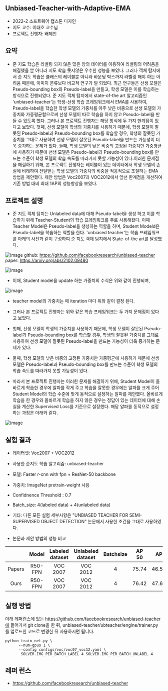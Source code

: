 ## Unbiased-Teacher-with-Adaptive-EMA

- 2022-2 소프트웨어 캡스톤 디자인
- 지도 교수: 이대호 교수님
- 프로젝트 진행자: 배제언

## 요약

 - 준 지도 학습은 라벨링 되지 않은 많은 양의 데이터를 이용하여 라벨링의 어려움을 해결했을 뿐 아니라 지도 학습 못지않은 우수한 성능을 보였다. 그러나 객체 탐지에서 준 지도 학습은 클래스의 레이블뿐 아니라 바운딩 박스까지 라벨링 해야 하는 어려움 때문에, 이미지 분류보다 비교적 연구가 덜 되었다. 최근 연구들은 선생 모델은 Pseudo-bounding box와 Pseudo-label을 만들고, 학생 모델은 이를 학습하는 방식으로 진행되었다. 준 지도 객체 탐지에서 state-of-the art 알고리즘인 'unbiased-teacher'는 학생-선생 학습 프레임워크에서 EMA를 사용하여, Pseudo-label을 학습한 학생 모델의 가중치를 아주 낮은 비중으로 선생 모델의 가중치와 가중평균함으로써 선생 모델이 따로 학습을 하지 않고 Pseudo-label을 만들 수 있도록 했다. 그러나 본 프로젝트 진행자는 해당 방식에 두 가지 한계점이 있다고 보았다. 첫째, 선생 모델이 학생의 가중치를 사용하기 때문에, 학생 모델이 잘못된 Pseudo-label과 Pseudo-bounding box를 학습할 경우, 학생의 잘못된 가중치를 그대로 사용하여 선생 모델이 잘못된 Pseudo-label을 만드는 가능성이 더욱 증가하는 문제가 있다. 둘째, 학생 모델의 낮은 비중의 고정된 가중치만 가중평균에 사용하기 때문에 선생 모델은 Pseudo-label과 Pseudo-bounding box를 만드는 수준이 학생 모델의 학습 속도를 따라가지 못할 가능성이 있다.이러한 문제점을 해결하기 위해, 본 프로젝트 진행자는 레이블이 있는 데이터에서 학생 모델의 손실에 비례하여 전달받는 학생 모델의 가중치의 비중을 적응적으로 조절하는 EMA 방법을 제안했다. 제안 방법은 Voc2007과 VOC2012에서 앞선 한계점을 개선하여 기존 방법 대비 최대 1AP의 성능향상을 보였다.

## 프로젝트 설명

- 준 지도 객체 탐지는 Unlabeled data에 대해 Pseudo-label을 생성 하고 이를 학습하기 위해 Teacher-Student의 학습 프레임워크를 주로 사용해왔다. 이때 Teacher Model은 Pseudo-label을 생성하는 역할을 하며, Student Modeld은 Pseudo-label을 학습하는 역할을 한다. 'unbiased teacher'는  학습 프레임워크를 아래의 사진과 같이 구성하여 준 지도 객체 탐지에서 State-of-the art를 달성했다. 

![image](https://user-images.githubusercontent.com/70766134/206851220-1bd69e52-a46c-4729-a464-e4535e2713c5.png)
github: https://github.com/facebookresearch/unbiased-teacher  
paper: https://arxiv.org/abs/2102.09480

![image](https://user-images.githubusercontent.com/70766134/206851619-cf17f3f4-d968-49c8-b321-d786e4aef2e0.png)
- 이때, Student model을 update 하는 가중치의 수식은 위와 같이 진행되며, 


![image](https://user-images.githubusercontent.com/70766134/206851620-9033983a-04e9-48f2-96e4-0bf42e9b8b0d.png)
- teacher model의 가중치는 매 iteration 마다 위와 같이 결정 된다. 

- 그러나 본 프로젝트 진행자는 위와 같은 학습 프레임워크는 두 가지 문제점이 있다고 보았다. 
- 첫째, 선생 모델이 학생의 가중치를 사용하기 때문에, 학생 모델이 잘못된 Pseudo-label과 Pseudo-bounding box를 학습할 경우, 학생의 잘못된 가중치를 그대로 사용하여 선생 모델이 잘못된 Pseudo-label을 만드는 가능성이 더욱 증가하는 문제가 있다. 
- 둘째, 학생 모델의 낮은 비중의 고정된 가중치만 가중평균에 사용하기 때문에 선생 모델은 Pseudo-label과 Pseudo-bounding box를 만드는 수준이 학생 모델의 학습 속도를 따라가지 못할 가능성이 있다.
- 따라서 본 프로젝트 진행자는 이러한 문제를 해결하기 위해, Student Model이 올바르게 학습한 경우에 알파를 작게 주고 학습을 잘못한 경우에는 알파를 크게 주어 Student Model의 학습 수준에 맞게 동적으로 설정하는 알파를 제안했다. 올바르게 학습을 한 경우와 올바르게 학습을 하지 않은 경우는 정답이 있는 데이터에 대해 손실을 계산한 Supervised Loss를 기준으로 설정했다. 해당 알파를 동적으로 설정하는 과정은 아래와 같다.

![image](https://user-images.githubusercontent.com/70766134/206851809-b95bb319-b009-455c-a70d-ac9b8c4eea54.png)


## 실험 결과

- 데이터셋: Voc2007 + VOC2012

- 사용한 준지도 학습 알고리즘: unbiased-teacher

- 모델: Faster r-cnn with fpn + ResNet-50 backbone

- 갸중치: ImageNet pretrain-weight 사용

- Confidnence Threshold : 0.7

- Batch_size: 4(labeled data) + 4(unlabeled data)

- 기타: 다른 모든 실험 세부사항은 "UNBIASED TEACHER FOR SEMI-SUPERVISED OBJECT DETECTION" 논문에서 사용한 조건을 그대로 사용하였다.  

- 논문과 제안 방법의 성능 비교

|          |      Model     |    Labeled dataset  |     Unlabeled dataset    |     Batchsize       |     AP 50     |    AP     |
|:-------: |:--------------:|:------------------: | :----------------------: | :-----------------: | :-----------: | :-------: |
|  Papers  |    R50-FPN     |      VOC 2007       |        VOC 2012          |        4            |     75.74     |   46.58   |
|  Ours    |    R50-FPN     |      VOC 2007       |        VOC 2012          |        4            |     76.42     |   47.61   |



## 실행 방법
아래 레퍼런스에 있는 https://github.com/facebookresearch/unbiased-teacher에 들어가서 git clone을 한 뒤, unbiased-teacher/ubteacher/engine/trainer.py
를 업로드한 코드로 변경한 뒤 사용하시면 됩니다.  
```
python train_net.py \
      --num-gpus 1 \
      --config configs/voc/voc07_voc12.yaml \
       SOLVER.IMG_PER_BATCH_LABEL 4 SOLVER.IMG_PER_BATCH_UNLABEL 4
```
## 레퍼 런스
- https://github.com/facebookresearch/unbiased-teacher

